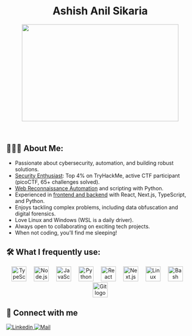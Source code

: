 <h1 align="center"> Ashish Anil Sikaria </h1>
<p align="center" float="left">
<!-- <img align="left" src="https://komarev.com/ghpvc/?username=ashishanilsikaria&label=Profile%20views&color=2a17d1" alt="ashishanilsikaria"/> -->
<!-- <img align="right" src="https://img.shields.io/github/followers/ashishanilsikaria?color=2a17d1&label=Followers" alt="ashishanilsikaria" />  -->
</p>

<p align="center" float="left">
  <a href="https://github.com/ashishanilsikaria?tab=repositories">
  <img src="https://media.giphy.com/media/qgQUggAC3Pfv687qPC/giphy.gif" height="260" width="420"/>
  </a>
</p>
<br>
<h2 align="left">👨🏻‍💻 About Me: </h2>
    
- Passionate about cybersecurity, automation, and building robust solutions.
- <ins>Security Enthusiast</ins>: Top 4% on TryHackMe, active CTF participant (picoCTF, 65+ challenges solved).
- <ins>Web Reconnaissance Automation</ins> and scripting with Python.
- Experienced in <ins>frontend and backend</ins> with React, Next.js, TypeScript, and Python.
- Enjoys tackling complex problems, including data obfuscation and digital forensics.
- Love Linux and Windows (WSL is a daily driver).
- Always open to collaborating on exciting tech projects.
- When not coding, you’ll find me sleeping!

<h2 align="left">🛠️ What I frequently use:</h2>
<div align="center">
  <img src="https://cdn.jsdelivr.net/gh/devicons/devicon/icons/typescript/typescript-original.svg" height="40" alt="TypeScript logo" />
  <img width="12" />
  <img src="https://cdn.jsdelivr.net/gh/devicons/devicon/icons/nodejs/nodejs-original.svg" height="40" alt="Node.js logo" />
  <img width="12" />
  <img src="https://cdn.jsdelivr.net/gh/devicons/devicon/icons/javascript/javascript-original.svg" height="40" alt="JavaScript logo" />
  <img width="12" />
  <img src="https://cdn.jsdelivr.net/gh/devicons/devicon/icons/python/python-original.svg" height="40" alt="Python logo" />
  <img width="12" />
  <img src="https://cdn.jsdelivr.net/gh/devicons/devicon/icons/react/react-original.svg" height="40" alt="React logo" />
  <img width="12" />
  <img src="https://cdn.jsdelivr.net/gh/devicons/devicon/icons/nextjs/nextjs-original.svg" height="40" alt="Next.js logo" />
  <img width="12" />
  <img src="https://cdn.jsdelivr.net/gh/devicons/devicon/icons/linux/linux-original.svg" height="40" alt="Linux logo" />
  <img width="12" />
  <img src="https://cdn.jsdelivr.net/gh/devicons/devicon/icons/bash/bash-original.svg" height="40" alt="Bash logo" />
  <img width="12" />
  <img src="https://cdn.jsdelivr.net/gh/devicons/devicon/icons/git/git-original.svg" height="40" alt="Git logo" />
</div>

<h2>🤝 Connect with me</h2>
  
<a href="https://www.linkedin.com/in/ashish-anil-sikaria/" target="_blank">
    <img src="https://img.shields.io/badge/ashish--anil--sikaria-blue?logo=linkedin" alt="Linkedin">
</a>

<a href="mailto:ashishanilsikaria@gmail.com" target="_blank">
    <img src="https://img.shields.io/badge/ashishanilsikaria%40gmail.com-5383ec?logo=gmail&logoColor=d85140" alt="Mail">
</a>

